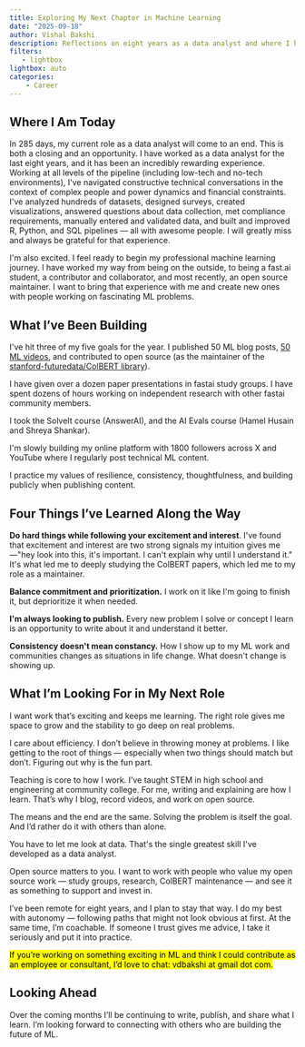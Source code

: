 ```yaml
---
title: Exploring My Next Chapter in Machine Learning
date: "2025-09-18"
author: Vishal Bakshi
description: Reflections on eight years as a data analyst and where I hope to go next in machine learning.
filters:
   - lightbox
lightbox: auto
categories:
    - Career
---
```


## Where I Am Today

In 285 days, my current role as a data analyst will come to an end. This is both a closing and an opportunity. I have worked as a data analyst for the last eight years, and it has been an incredibly rewarding experience. Working at all levels of the pipeline (including low-tech and no-tech environments), I've navigated constructive technical conversations in the context of complex people and power dynamics and financial constraints. I've analyzed hundreds of datasets, designed surveys, created visualizations, answered questions about data collection, met compliance requirements, manually entered and validated data, and built and improved R, Python, and SQL pipelines — all with awesome people. I will greatly miss and always be grateful for that experience.

I'm also excited. I feel ready to begin my professional machine learning journey. I have worked my way from being on the outside, to being a fast.ai student, a contributor and collaborator, and most recently, an open source maintainer. I want to bring that experience with me and create new ones with people working on fascinating ML problems.


## What I’ve Been Building

I've hit three of my five goals for the year. I published 50 ML blog posts, [50 ML videos](https://www.youtube.com/@vishal_learner/playlists), and contributed to open source (as the maintainer of the [stanford-futuredata/ColBERT library](https://colbert.ai/)). 

I have given over a dozen paper presentations in fastai study groups. I have spent dozens of hours working on independent research with other fastai community members. 

I took the SolveIt course (AnswerAI), and the AI Evals course (Hamel Husain and Shreya Shankar).

I'm slowly building my online platform with 1800 followers across X and YouTube where I regularly post technical ML content. 

I practice my values of resilience, consistency, thoughtfulness, and building publicly when publishing content.

## Four Things I’ve Learned Along the Way

**Do hard things while following your excitement and interest**. I've found that excitement and interest are two strong signals my intuition gives me—"hey look into this, it's important. I can't explain why until I understand it." It's what led me to deeply studying the ColBERT papers, which led me to my role as a maintainer.

**Balance commitment and prioritization.** I work on it like I'm going to finish it, but deprioritize it when needed.

**I'm always looking to publish.** Every new problem I solve or concept I learn is an opportunity to write about it and understand it better.

**Consistency doesn't mean constancy.** How I show up to my ML work and communities changes as situations in life change. What doesn't change is showing up.

## What I’m Looking For in My Next Role

I want work that’s exciting and keeps me learning. The right role gives me space to grow and the stability to go deep on real problems.

I care about efficiency. I don’t believe in throwing money at problems. I like getting to the root of things — especially when two things should match but don’t. Figuring out why is the fun part.

Teaching is core to how I work. I’ve taught STEM in high school and engineering at community college. For me, writing and explaining are how I learn. That’s why I blog, record videos, and work on open source.

The means and the end are the same. Solving the problem is itself the goal. And I’d rather do it with others than alone.

You have to let me look at data. That's the single greatest skill I've developed as a data analyst.

Open source matters to you. I want to work with people who value my open source work — study groups, research, ColBERT maintenance — and see it as something to support and invest in.

I’ve been remote for eight years, and I plan to stay that way. I do my best with autonomy — following paths that might not look obvious at first. At the same time, I’m coachable. If someone I trust gives me advice, I take it seriously and put it into practice.

<mark>If you’re working on something exciting in ML and think I could contribute as an employee or consultant, I’d love to chat: vdbakshi at gmail dot com.</mark>

## Looking Ahead

Over the coming months I’ll be continuing to write, publish, and share what I learn. I’m looking forward to connecting with others who are building the future of ML.